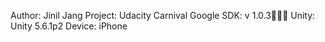 Author: Jinil Jang
Project: Udacity Carnival
Google SDK: v 1.0.3
Unity: Unity 5.6.1p2
Device: iPhone
